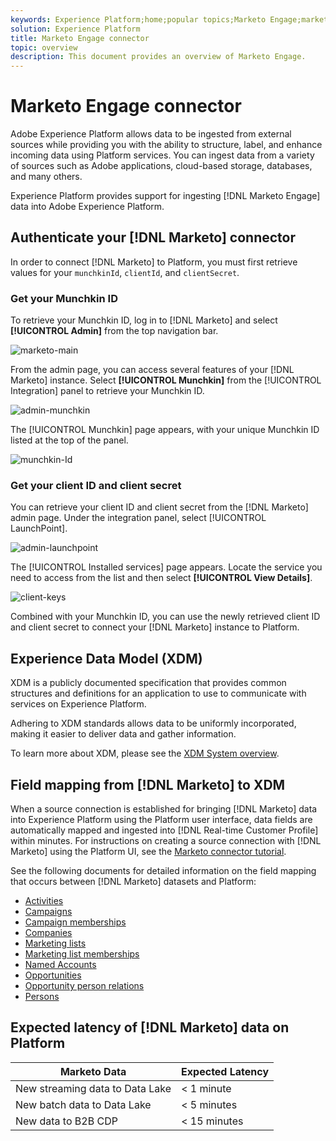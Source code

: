 ```yaml
---
keywords: Experience Platform;home;popular topics;Marketo Engage;marketo engage;marketo
solution: Experience Platform
title: Marketo Engage connector
topic: overview
description: This document provides an overview of Marketo Engage.
---
```


# Marketo Engage connector

Adobe Experience Platform allows data to be ingested from external sources while providing you with the ability to structure, label, and enhance incoming data using Platform services. You can ingest data from a variety of sources such as Adobe applications, cloud-based storage, databases, and many others.

Experience Platform provides support for ingesting [!DNL Marketo Engage] data into Adobe Experience Platform.

## Authenticate your [!DNL Marketo] connector

In order to connect [!DNL Marketo] to Platform, you must first retrieve values for your `munchkinId`, `clientId`, and `clientSecret`.

### Get your Munchkin ID

To retrieve your Munchkin ID, log in to [!DNL Marketo] and select **[!UICONTROL Admin]** from the top navigation bar.

![marketo-main]()

From the admin page, you can access several features of your [!DNL Marketo] instance. Select **[!UICONTROL Munchkin]** from the [!UICONTROL Integration] panel to retrieve your Munchkin ID.

![admin-munchkin]()

The [!UICONTROL Munchkin] page appears, with your unique Munchkin ID listed at the top of the panel. 

![munchkin-Id]()

### Get your client ID and client secret

You can retrieve your client ID and client secret from the [!DNL Marketo] admin page. Under the integration panel, select [!UICONTROL LaunchPoint].

![admin-launchpoint]()

The [!UICONTROL Installed services] page appears. Locate the service you need to access from the list and then select **[!UICONTROL View Details]**.

![client-keys]()

Combined with your Munchkin ID, you can use the newly retrieved client ID and client secret to connect your [!DNL Marketo] instance to Platform.

## Experience Data Model (XDM)

XDM is a publicly documented specification that provides common structures and definitions for an application to use to communicate with services on Experience Platform.

Adhering to XDM standards allows data to be uniformly incorporated, making it easier to deliver data and gather information.

To learn more about XDM, please see the [XDM System overview](../../../xdm/home.md).

## Field mapping from [!DNL Marketo] to XDM

When a source connection is established for bringing [!DNL Marketo] data into Experience Platform using the Platform user interface, data fields are automatically mapped and ingested into [!DNL Real-time Customer Profile] within minutes. For instructions on creating a source connection with [!DNL Marketo] using the Platform UI, see the [Marketo connector tutorial](../../tutorials/ui/create/adobe-applications/marketo.md).

See the following documents for detailed information on the field mapping that occurs between [!DNL Marketo] datasets and Platform:

* [Activities](./marketo-mapping/activities.md)
* [Campaigns](./marketo-mapping/campaigns.md)
* [Campaign memberships](./marketo-mapping/campaign-memberships.md)
* [Companies](./marketo-mapping/companies.md)
* [Marketing lists](./marketo-mapping/marketing-lists.md)
* [Marketing list memberships](./marketo-mapping/marketing-list-memberships.md)
* [Named Accounts](./marketo-mapping/named-accounts.md)
* [Opportunities](./marketo-mapping/opportunities.md)
* [Opportunity person relations](./marketo-mapping/opportunity-person-relations.md)
* [Persons](./marketo-mapping/persons.md)

## Expected latency of [!DNL Marketo] data on Platform

| Marketo Data | Expected Latency |
| ------------ | ---------------- |
| New streaming data to Data Lake | < 1 minute |
| New batch data to Data Lake | < 5 minutes |
| New data to B2B CDP | < 15 minutes |